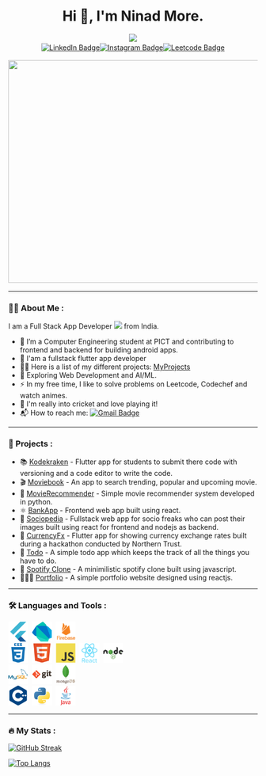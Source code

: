 
<div id="header" align="center">
  
   # Hi 👋, I'm Ninad More.
  
  <!--- ##### The gify on top ##### --->
  <img src="https://i.pinimg.com/564x/b5/95/e5/b595e503a0d6bdc50fe89ac05d162e87.jpg" width="150" />
  
  <!--- ##### Social Handles ##### --->
  <div id="badges" style="display: flex; justify-content: center;">
    <a href="https://www.linkedin.com/in/ninad-more-65a942231/">
      <img src="https://img.shields.io/badge/LinkedIn-blue?style=for-the-badge&logo=linkedin&logoColor=white" alt="LinkedIn Badge" />
    </a>
    <a href="https://instagram.com/__ninad._18?igshid=OGQ5ZDc2ODk2ZA==">
      <img src="https://img.shields.io/badge/Instagram-red?style=for-the-badge&logo=instagram&logoColor=white" alt="Instagram Badge" />
    </a>
    <a href="https://leetcode.com/Kaneki183/">
      <img src="https://img.shields.io/badge/Leetcode-yellow?style=for-the-badge&logo=leetcode&logoColor=white" alt="Leetcode Badge" />
    </a>
  </div>

  <!--- ##### Profile View Counter ##### --->
  <img src="https://komarev.com/ghpvc/?username=ninad-moree&style=flat-square&color=blue" alt=""/>
  
</div>


<div align="center">
  <img src="https://media.tenor.com/2uyENRmiUt0AAAAC/coding.gif" width="650" height="450"/>
</div>

---

### 👨‍💻 About Me :

I am a Full Stack App Developer <img src="https://media.giphy.com/media/WUlplcMpOCEmTGBtBW/giphy.gif" width="30"> from India.
- 🔭 I’m a Computer Engineering student at PICT and contributing to frontend and backend for building android apps.
- 📱 I'am a fullstack flutter app developer
- 👨‍💻 Here is a list of my different projects: <a href="https://github.com/ninad-moree?tab=repositories">MyProjects</a >
- 🌱 Exploring Web Development and AI/ML.
- ⚡ In my free time, I like to solve problems on Leetcode, Codechef and watch animes.
- 🏏 I'm really into cricket and love playing it!
- 📬 How to reach me: [![Gmail Badge](https://img.shields.io/badge/-ninad-red?style=flat&logo=Gmail&logoColor=white)](mailto:ninadyogeshmore@gmail.com)

---

### 🚀 Projects :

- 📚 <a href="https://github.com/ninad-moree/KodeKraken">Kodekraken</a> - Flutter app for students to submit there code with versioning and a code editor to write the code.
- 🎬 <a href="https://github.com/ninad-moree/MovieBook">Moviebook</a> - An app to search trending, popular and upcoming movie.
- 🎥 <a href="https://github.com/ninad-moree/MovieRecommender">MovieRecommender</a> - Simple movie recommender system developed in python.
- ⚛️ <a href="https://github.com/ninad-moree/BankApp">BankApp</a> - Frontend web app built using react.
- 📱 <a href="https://github.com/ninad-moree/Sociopedia">Sociopedia</a> - Fullstack web app for socio freaks who can post their images built using react for frontend and nodejs as backend.
- 💱 <a href="https://github.com/ninad-moree/PICT-Team16-CurrencyFX">CurrencyFx</a> - Flutter app for showing currency exchange rates built during a hackathon conducted by Northern Trust.
- 📝 <a href="https://github.com/ninad-moree/TodoApp">Todo</a> - A simple todo app which keeps the track of all the things you have to do.
- 🎵 <a href="https://github.com/ninad-moree/SpotifyClone">Spotify Clone</a> - A minimilistic spotify clone built using javascript.
- 👨🏻‍💻 <a href="https://github.com/ninad-moree/Portfolio">Portfolio</a> - A simple portfolio website designed using reactjs.

---

### 🛠️ Languages and Tools :

<div>
  <img src="https://github.com/devicons/devicon/blob/master/icons/flutter/flutter-original.svg" title="Flutter" alt="Flutter" width="40" height="40"/>&nbsp;
  <img src="https://github.com/devicons/devicon/blob/master/icons/dart/dart-original.svg" title="Dart" alt="Dart" width="40" height="40"/>&nbsp;
  <img src="https://github.com/devicons/devicon/blob/master/icons/firebase/firebase-plain-wordmark.svg" title="Firebase" alt="Firebase" width="40" height="40"/>&nbsp;
  <br />
  <img src="https://github.com/devicons/devicon/blob/master/icons/css3/css3-plain-wordmark.svg"  title="CSS3" alt="CSS" width="40" height="40"/>&nbsp;
  <img src="https://github.com/devicons/devicon/blob/master/icons/html5/html5-original.svg" title="HTML5" alt="HTML" width="40" height="40"/>&nbsp;
  <img src="https://github.com/devicons/devicon/blob/master/icons/javascript/javascript-original.svg" title="JavaScript" alt="JavaScript" width="40" height="40"/>&nbsp;
  <img src="https://github.com/devicons/devicon/blob/master/icons/react/react-original-wordmark.svg" title="ReactJS" alt="ReactJS" width="40" height="40"/>&nbsp;
  <img src="https://github.com/devicons/devicon/blob/master/icons/nodejs/nodejs-original-wordmark.svg" title="NodeJS" alt="NodeJS" width="40" height="40"/>&nbsp;
  <br />
  <img src="https://github.com/devicons/devicon/blob/master/icons/mysql/mysql-original-wordmark.svg" title="MySQL"  alt="MySQL" width="40" height="40"/>&nbsp;
  <img src="https://github.com/devicons/devicon/blob/master/icons/git/git-original-wordmark.svg" title="Git" **alt="Git" width="40" height="40"/>&nbsp;
  <img src="https://github.com/devicons/devicon/blob/master/icons/mongodb/mongodb-original-wordmark.svg" title="MongoDB" **alt="MongoDB" width="40" height="40"/>&nbsp;
  <br />
  <img src="https://github.com/devicons/devicon/blob/master/icons/cplusplus/cplusplus-plain.svg" title="C++" **alt="C++" width="40" height="40"/>&nbsp;
  <img src="https://github.com/devicons/devicon/blob/master/icons/python/python-original.svg" title="Python" **alt="Python" width="40" height="40"/>&nbsp;
  <img src="https://github.com/devicons/devicon/blob/master/icons/java/java-original-wordmark.svg" title="Java" alt="Java" width="40" height="40"/>&nbsp;
</div>

---

### 🔥 My Stats :

[![GitHub Streak](https://github-readme-streak-stats.herokuapp.com?user=ninad-moree&theme=gruvbox)](https://git.io/streak-stats)

[![Top Langs](https://github-readme-stats.vercel.app/api/top-langs/?username=ninad-moree&layout=compact&theme=gruvbox)](https://github.com/anuraghazra/github-readme-stats)
